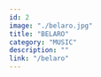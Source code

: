 ```yaml
---
id: 2
image: "./belaro.jpg"
title: "BELARO"
category: "MUSIC"
description: ""
link: "/belaro"
---
```

